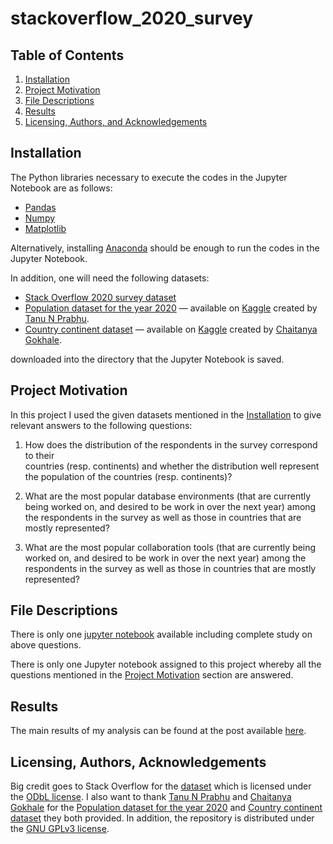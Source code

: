 # stackoverflow_2020_survey

## Table of Contents

1. [Installation](#installation)
2. [Project Motivation](#motivation)
3. [File Descriptions](#files)
4. [Results](#results)
5. [Licensing, Authors, and Acknowledgements](#licensing)

## Installation <a name="installation"></a>
The Python libraries necessary to execute the codes in the Jupyter Notebook are
as follows:
* [Pandas](https://pandas.pydata.org/)
* [Numpy](https://numpy.org/)
* [Matplotlib](https://matplotlib.org/stable/index.html)

Alternatively, installing [Anaconda](https://www.anaconda.com/products/individual)
should be enough to run the codes in the Jupyter Notebook.

In addition, one will need the following datasets:
* [Stack Overflow 2020 survey dataset](https://drive.google.com/file/d/1dfGerWeWkcyQ9GX9x20rdSGj7WtEpzBB/view?usp=sharing)
* [Population dataset for the year 2020](https://www.kaggle.com/tanuprabhu/population-by-country-2020) — available on [Kaggle](www.kaggle.com) created by [Tanu N Prabhu](https://www.kaggle.com/tanuprabhu).
* [Country continent dataset](https://www.kaggle.com/statchaitya/country-to-continent) — available on [Kaggle](www.kaggle.com) created by [Chaitanya Gokhale](https://www.kaggle.com/statchaitya).

downloaded into the directory that the Jupyter Notebook is saved.

## Project Motivation<a name="motivation"></a>
In this project I used the given datasets mentioned in the [Installation](#installation)
to give relevant answers to the following questions: 

1. How does the distribution of the respondents in the survey correspond to their  
countries (resp. continents) and whether the distribution well represent the 
population of the countries (resp. continents)?

2. What are the most popular database environments (that are currently being 
  worked on, and desired to be work in over the next year) among the respondents 
  in the survey as well as those in countries that are mostly represented?

3. What are the most popular collaboration tools (that are currently being 
  worked on, and desired to be work in over the next year) among the respondents 
  in the survey as well as those in countries that are mostly represented?

## File Descriptions <a name="files"></a>

There is only one [jupyter notebook](https://github.com/evansdoe/stackoverflow_2020_survey/blob/main/stackoverflow_2020_survey.ipynb) available including complete study on above questions.

There is only one Jupyter notebook assigned to this project whereby all the 
questions mentioned in the [Project Motivation](#motivation) section are answered.

## Results<a name="results"></a>

The main results of my analysis can be found at the post available [here](put-link-to-analysis-of-the-results-here). 

## Licensing, Authors, Acknowledgements<a name="licensing"></a>

Big credit goes to Stack Overflow for the [dataset](https://drive.google.com/file/d/1dfGerWeWkcyQ9GX9x20rdSGj7WtEpzBB/view?usp=sharing) which is licensed under the [ODbL license](https://opendatacommons.org/licenses/odbl/1-0/). I also want to thank [Tanu N Prabhu](https://www.kaggle.com/tanuprabhu) and [Chaitanya Gokhale](https://www.kaggle.com/statchaitya)
for the [Population dataset for the year 2020](https://www.kaggle.com/tanuprabhu/population-by-country-2020) and [Country continent dataset](https://www.kaggle.com/statchaitya/country-to-continent) they both provided. In addition, the repository is distributed under the [GNU GPLv3 license](https://github.com/evansdoe/stackoverflow_2020_survey/blob/main/LICENSE). 

